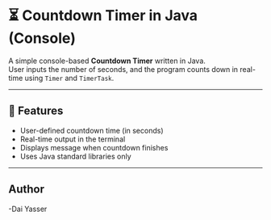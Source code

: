 # ⏳ Countdown Timer in Java (Console)

A simple console-based **Countdown Timer** written in Java.  
User inputs the number of seconds, and the program counts down in real-time using `Timer` and `TimerTask`.

---

## 📌 Features

- User-defined countdown time (in seconds)
- Real-time output in the terminal
- Displays message when countdown finishes
- Uses Java standard libraries only

---

## Author 
-Dai Yasser
